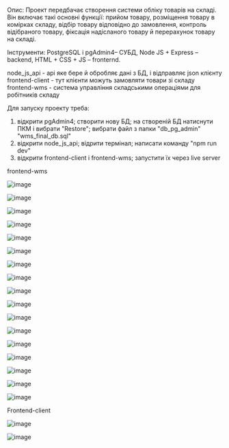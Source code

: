 Опис: Проект передбачає створення системи обліку товарів на складі. Він включає такі основні функції: прийом товару, розміщення товару в комірках складу, відбір товару відповідно до замовлення, контроль відібраного товару, фіксація надісланого товару й перерахунок товару на складі. 

Інструменти: PostgreSQL і pgAdmin4– СУБД, Node JS + Express – backend, HTML + CSS + JS – fronternd.

node_js_api - api яке бере й обробляє дані з БД, і відправляє json клієнту
frontend-client - тут клієнти можуть замовляти товари зі складу
frontend-wms - система управління складськими операціями для робітників складу

Для запуску проекту треба: 
1) відкрити pgAdmin4; створити нову БД; на створеній БД натиснути ПКМ і вибрати "Restore"; вибрати файл з папки "db_pg_admin" "wms_final_db.sql"
2) відкрити node_js_api; відрити термінал; написати команду "npm run dev"
3) відкрити frontend-client і frontend-wms; запустити їх через live server

frontend-wms

![image](https://github.com/user-attachments/assets/44304d99-244f-4d75-918d-24dc2d75e80a)

![image](https://github.com/user-attachments/assets/b6601144-92f5-467f-b011-c48588057835)

![image](https://github.com/user-attachments/assets/78c47bcf-03b8-481f-88c0-eb062cb6d1e4)

![image](https://github.com/user-attachments/assets/4f82e5f9-b798-4727-83a7-39047811036c)

![image](https://github.com/user-attachments/assets/7263ac1d-b16d-4a86-b8b5-780079a9b055)

![image](https://github.com/user-attachments/assets/842610d2-1d77-47bd-8034-250ce37b3fbd)

![image](https://github.com/user-attachments/assets/adefd24e-474b-4399-933e-d564e3b37ffb)

![image](https://github.com/user-attachments/assets/6dcf43f6-a201-4b46-9614-d1185024dfb8)

![image](https://github.com/user-attachments/assets/a3bd7b14-ae7e-4c30-be24-1eb3fbcab51a)

![image](https://github.com/user-attachments/assets/845e13e5-d4de-4917-a0f3-93a3241dd800)

![image](https://github.com/user-attachments/assets/1a9fca67-87cc-4e0e-beba-aa8bf2bad534)

![image](https://github.com/user-attachments/assets/1a26d040-c243-44ea-910e-f070bf2a5b73)

![image](https://github.com/user-attachments/assets/9fff5ab4-dd86-43c1-9fdc-5214079f329f)

![image](https://github.com/user-attachments/assets/befec9de-97ac-449a-bd83-facba5aa272c)

![image](https://github.com/user-attachments/assets/2d329536-65bc-4014-96c0-b83ff8774780)

![image](https://github.com/user-attachments/assets/fd3c43b2-21d8-4c74-9491-08ca257929df)

![image](https://github.com/user-attachments/assets/e48f8dc5-cb43-4ed1-826e-5476fb4a4f30)

Frontend-client

![image](https://github.com/user-attachments/assets/13b51c73-c77b-420f-8d99-2e54c0949512)

![image](https://github.com/user-attachments/assets/540b52c2-662e-4187-949b-09b7e901563a)

